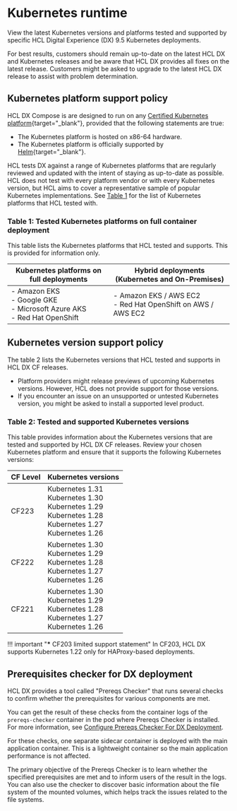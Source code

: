 # Kubernetes runtime

View the latest Kubernetes versions and platforms tested and supported by specific HCL Digital Experience (DX) 9.5 Kubernetes deployments.

For best results, customers should remain up-to-date on the latest HCL DX and Kubernetes releases and be aware that HCL DX provides all fixes on the latest release. Customers might be asked to upgrade to the latest HCL DX release to assist with problem determination.

## Kubernetes platform support policy

HCL DX Compose is are designed to run on any [Certified Kubernetes platform](https://www.cncf.io/certification/software-conformance){target="_blank"}, provided that the following statements are true:

* The Kubernetes platform is hosted on x86-64 hardware.
* The Kubernetes platform is officially supported by [Helm](https://helm.sh/docs/topics/kubernetes_distros/){target="_blank"}.

HCL tests DX against a range of Kubernetes platforms that are regularly reviewed and updated with the intent of staying as up-to-date as possible. HCL does not test with every platform vendor or with every Kubernetes version, but HCL aims to cover a representative sample of popular Kubernetes implementations. See [Table 1](#table-1-tested-kubernetes-platforms-on-full-container-deployment) for the list of Kubernetes platforms that HCL tested with.

### Table 1: Tested Kubernetes platforms on full container deployment

This table lists the Kubernetes platforms that HCL tested and supports. This is provided for information only.

|Kubernetes platforms on full deployments|Hybrid deployments (Kubernetes and On-Premises)|
|--------------|-----------------|
|- Amazon EKS<br/>- Google GKE<br/>- Microsoft Azure AKS<br/>- Red Hat OpenShift|- Amazon EKS / AWS EC2<br/>- Red Hat OpenShift on AWS / AWS EC2|

## Kubernetes version support policy

The table 2 lists the Kubernetes versions that HCL tested and supports in HCL DX CF releases.

* Platform providers might release previews of upcoming Kubernetes versions. However, HCL does not provide support for those versions.
* If you encounter an issue on an unsupported or untested Kubernetes version, you might be asked to install a supported level product.

### Table 2: Tested and supported Kubernetes versions

This table provides information about the Kubernetes versions that are tested and supported by HCL DX CF releases.
Review your chosen Kubernetes platform and ensure that it supports the following Kubernetes versions:

<!-- Note: As per L2/L3, only keep three latest releases and delete older ones -->

|CF Level|Kubernetes versions|
|--------------|-----------------|
|CF223| Kubernetes 1.31<br/>Kubernetes 1.30<br/>Kubernetes 1.29<br/>Kubernetes 1.28<br/>Kubernetes 1.27<br/>Kubernetes 1.26<br/>|
|CF222| Kubernetes 1.30<br/>Kubernetes 1.29<br/>Kubernetes 1.28<br/>Kubernetes 1.27<br/>Kubernetes 1.26<br/>|
|CF221| Kubernetes 1.30<br/>Kubernetes 1.29<br/>Kubernetes 1.28<br/>Kubernetes 1.27<br/>Kubernetes 1.26<br/>|

!!! important "__*__ CF203 limited support statement"
    In CF203, HCL DX supports Kubernetes 1.22 only for HAProxy-based deployments.

## Prerequisites checker for DX deployment

HCL DX provides a tool called "Prereqs Checker" that runs several checks to confirm whether the prerequisites for various components are met.  

You can get the result of these checks from the container logs of the `prereqs-checker` container in the pod where Prereqs Checker is installed. For more information, see [Configure Prereqs Checker For DX Deployment](../../../deployment/install/container/helm_deployment/preparation/optional_tasks/optional-core-prereqs-checker.md).   

For these checks, one separate sidecar container is deployed with the main application container. This is a lightweight container so the main application performance is not affected.

The primary objective of the Prereqs Checker is to learn whether the specified prerequisites are met and to inform users of the result in the logs. You can also use the checker to discover basic information about the file system of the mounted volumes, which helps track the issues related to the file systems.